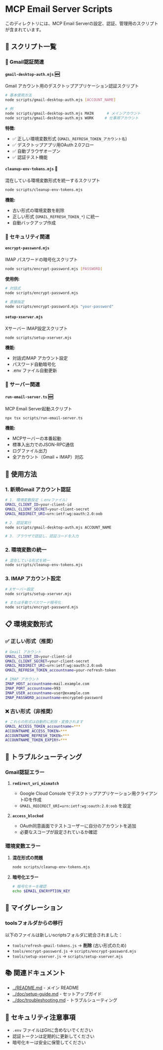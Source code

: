 # MCP Email Server Scripts

このディレクトリには、MCP Email Serverの設定、認証、管理用のスクリプトが含まれています。

## 📁 スクリプト一覧

### 📧 Gmail認証関連

#### `gmail-desktop-auth.mjs` 🆕
Gmail アカウント用のデスクトップアプリケーション認証スクリプト

```bash
# 基本使用方法
node scripts/gmail-desktop-auth.mjs [ACCOUNT_NAME]

# 例
node scripts/gmail-desktop-auth.mjs MAIN      # メインアカウント
node scripts/gmail-desktop-auth.mjs WORK     # 仕事用アカウント
```

**特徴:**
- ✅ 正しい環境変数形式 (`GMAIL_REFRESH_TOKEN_アカウント名`)
- ✅ デスクトップアプリ用OAuth 2.0フロー
- ✅ 自動ブラウザオープン
- ✅ 認証テスト機能

#### `cleanup-env-tokens.mjs` 🧹
混在している環境変数形式を統一するスクリプト

```bash
node scripts/cleanup-env-tokens.mjs
```

**機能:**
- 古い形式の環境変数を削除
- 正しい形式 (`GMAIL_REFRESH_TOKEN_*`) に統一
- 自動バックアップ作成

### 🔐 セキュリティ関連

#### `encrypt-password.mjs`
IMAP パスワードの暗号化スクリプト

```bash
node scripts/encrypt-password.mjs [PASSWORD]
```

**使用例:**
```bash
# 対話式
node scripts/encrypt-password.mjs

# 直接指定
node scripts/encrypt-password.mjs "your-password"
```

#### `setup-xserver.mjs`
Xサーバー IMAP設定スクリプト

```bash
node scripts/setup-xserver.mjs
```

**機能:**
- 対話式IMAP アカウント設定
- パスワード自動暗号化
- .env ファイル自動更新

### 🚀 サーバー関連

#### `run-email-server.ts` 🆕
MCP Email Server起動スクリプト

```bash
npx tsx scripts/run-email-server.ts
```

**機能:**
- MCPサーバーの本番起動
- 標準入出力でのJSON-RPC通信
- ログファイル出力
- 全アカウント（Gmail + IMAP）対応



## 🚀 使用方法

### 1. 新規Gmail アカウント認証

```bash
# 1. 環境変数設定（.envファイル）
GMAIL_CLIENT_ID=your-client-id
GMAIL_CLIENT_SECRET=your-client-secret
GMAIL_REDIRECT_URI=urn:ietf:wg:oauth:2.0:oob

# 2. 認証実行
node scripts/gmail-desktop-auth.mjs ACCOUNT_NAME

# 3. ブラウザで認証し、認証コードを入力
```

### 2. 環境変数の統一

```bash
# 混在している形式を統一
node scripts/cleanup-env-tokens.mjs
```

### 3. IMAP アカウント設定

```bash
# Xサーバー設定
node scripts/setup-xserver.mjs

# または手動でパスワード暗号化
node scripts/encrypt-password.mjs
```

## 📋 環境変数形式

### ✅ 正しい形式（推奨）

```bash
# Gmail アカウント
GMAIL_CLIENT_ID=your-client-id
GMAIL_CLIENT_SECRET=your-client-secret
GMAIL_REDIRECT_URI=urn:ietf:wg:oauth:2.0:oob
GMAIL_REFRESH_TOKEN_accountname=your-refresh-token

# IMAP アカウント
IMAP_HOST_accountname=mail.example.com
IMAP_PORT_accountname=993
IMAP_USER_accountname=user@example.com
IMAP_PASSWORD_accountname=encrypted-password
```

### ❌ 古い形式（非推奨）

```bash
# これらの形式は自動的に削除・変換されます
GMAIL_ACCESS_TOKEN_accountname=***
ACCOUNTNAME_ACCESS_TOKEN=***
ACCOUNTNAME_REFRESH_TOKEN=***
ACCOUNTNAME_TOKEN_EXPIRY=***
```

## 🔧 トラブルシューティング

### Gmail認証エラー

1. **`redirect_uri_mismatch`**
   - Google Cloud Console でデスクトップアプリケーション用クライアントIDを作成
   - `GMAIL_REDIRECT_URI=urn:ietf:wg:oauth:2.0:oob` を設定

2. **`access_blocked`**
   - OAuth同意画面でテストユーザーに自分のアカウントを追加
   - 必要なスコープが設定されているか確認

### 環境変数エラー

1. **混在形式の問題**
   ```bash
   node scripts/cleanup-env-tokens.mjs
   ```

2. **暗号化エラー**
   ```bash
   # 暗号化キーを確認
   echo $EMAIL_ENCRYPTION_KEY
   ```

## 🔄 マイグレーション

### toolsフォルダからの移行

以下のファイルは新しいscriptsフォルダに統合されました：

- `tools/refresh-gmail-tokens.js` → **削除** (古い形式のため)
- `tools/encrypt-password.js` → `scripts/encrypt-password.mjs`
- `tools/setup-xserver.js` → `scripts/setup-xserver.mjs`

## 📚 関連ドキュメント

- [../README.md](../README.md) - メイン README
- [../doc/setup-guide.md](../doc/setup-guide.md) - セットアップガイド
- [../doc/troubleshooting.md](../doc/troubleshooting.md) - トラブルシューティング

## 🔐 セキュリティ注意事項

- `.env` ファイルはGitに含めないでください
- 認証トークンは定期的に更新してください
- 暗号化キーは安全に保管してください 